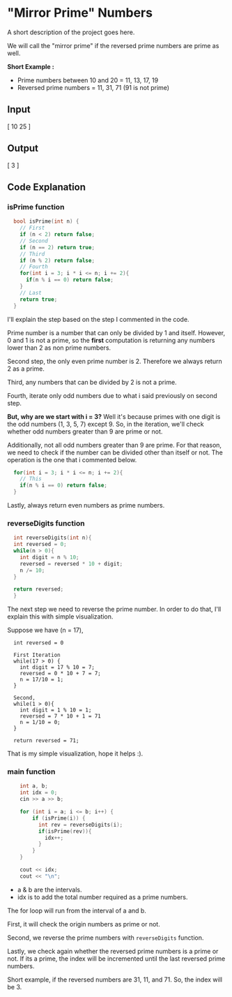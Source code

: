 # "Mirror Prime" Numbers

A short description of the project goes here.

We will call the "mirror prime" if the reversed prime numbers are prime as well.

**Short Example :**

- Prime numbers between 10 and 20 = 11, 13, 17, 19
- Reversed prime numbers = 11, 31, 71 (91 is not prime)

## Input

[ 10 25 ]

## Output

[ 3 ]

## Code Explanation

### **isPrime** function

```cpp
  bool isPrime(int n) {
    // First
    if (n < 2) return false;
    // Second
    if (n == 2) return true;
    // Third
    if (n % 2) return false;
    // Fourth
    for(int i = 3; i * i <= n; i += 2){
      if(n % i == 0) return false;
    }
    // Last
    return true;
  }
```

I'll explain the step based on the step I commented in the code.

Prime number is a number that can only be divided by 1 and itself. However, 0 and 1 is not a prime, so the **first** computation is returning any numbers lower than 2 as non prime numbers.

Second step, the only even prime number is 2. Therefore we always return 2 as a prime.

Third, any numbers that can be divided by 2 is not a prime.

Fourth, iterate only odd numbers due to what i said previously on second step.

**But, why are we start with i = 3?** Well it's because primes with one digit is the odd numbers (1, 3, 5, 7) except 9. So, in the iteration, we'll check whether odd numbers greater than 9 are prime or not.

Additionally, not all odd numbers greater than 9 are prime. For that reason, we need to check if the number can be divided other than itself or not. The operation is the one that i commented below.

```cpp
  for(int i = 3; i * i <= n; i += 2){
    // This
    if(n % i == 0) return false;
  }
```

Lastly, always return even numbers as prime numbers.

### **reverseDigits** function

```cpp
  int reverseDigits(int n){
  int reversed = 0;
  while(n > 0){
    int digit = n % 10;
    reversed = reversed * 10 + digit;
    n /= 10;
  }

  return reversed;
  }
```

The next step we need to reverse the prime number. In order to do that, I'll explain this with simple visualization.

Suppose we have (n = 17),

```
  int reversed = 0

  First Iteration
  while(17 > 0) {
    int digit = 17 % 10 = 7;
    reversed = 0 * 10 + 7 = 7;
    n = 17/10 = 1;
  }

  Second,
  while(1 > 0){
    int digit = 1 % 10 = 1;
    reversed = 7 * 10 + 1 = 71
    n = 1/10 = 0;
  }

  return reversed = 71;
```

That is my simple visualization, hope it helps :).

### **main** function

```c
    int a, b;
    int idx = 0;
    cin >> a >> b;

    for (int i = a; i <= b; i++) {
        if (isPrime(i)) {
          int rev = reverseDigits(i);
          if(isPrime(rev)){
            idx++;
          }
        }
    }

    cout << idx;
    cout << "\n";
```

- a & b are the intervals.
- idx is to add the total number required as a prime numbers.

The for loop will run from the interval of a and b.

First, it will check the origin numbers as prime or not.

Second, we reverse the prime numbers with `reverseDigits` function.

Lastly, we check again whether the reversed prime numbers is a prime or not. If its a prime, the index will be incremented until the last reversed prime numbers.

Short example, if the reversed numbers are 31, 11, and 71. So, the index will be 3.
